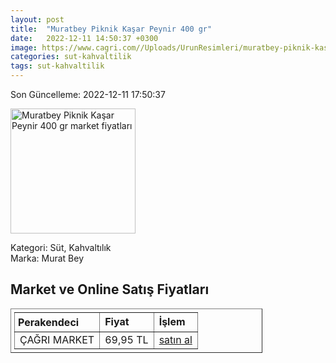 ```yaml
---
layout: post
title:  "Muratbey Piknik Kaşar Peynir 400 gr"
date:   2022-12-11 14:50:37 +0300
image: https://www.cagri.com//Uploads/UrunResimleri/muratbey-piknik-kasar-peynir-300-gr-1-61b1.jpg
categories: sut-kahvaltilik
tags: sut-kahvaltilik
---
```


Son Güncelleme: 2022-12-11 17:50:37

<img src="https://www.cagri.com//Uploads/UrunResimleri/muratbey-piknik-kasar-peynir-300-gr-1-61b1.jpg" width="200" alt="Muratbey Piknik Kaşar Peynir 400 gr market fiyatları" />

Kategori: Süt, Kahvaltılık
<br />
Marka: Murat Bey

<h2>Market ve Online Satış Fiyatları</h2>

<table border="1" style="padding: 5px;width:80%;">
  <tr>
    <td style="padding: 5px;"><strong>Perakendeci</strong></td>
    <td><strong>Fiyat</strong></td>
    <td><strong>İşlem</strong></td>
  </tr>
  <tr>
              <td title="Çağrı Market">ÇAĞRI MARKET</td>
              <td>69,95 TL</td>
              <td><a title="Çağrı Market" target="_blank" href="https://www.cagri.com/muratbey-piknik-kasar-peynir-400-gr">satın al</a></td>
            </tr>
</table>
